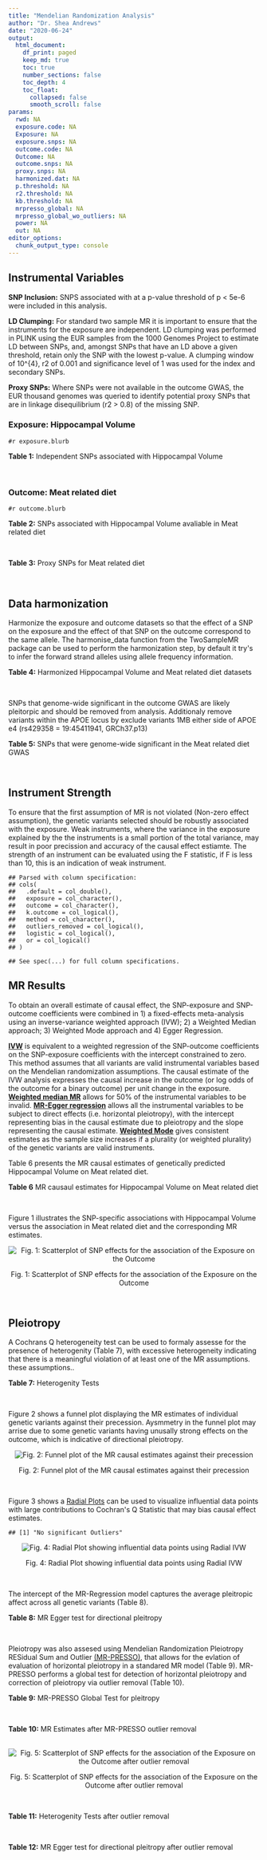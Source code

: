```yaml
---
title: "Mendelian Randomization Analysis"
author: "Dr. Shea Andrews"
date: "2020-06-24"
output:
  html_document:
    df_print: paged
    keep_md: true
    toc: true
    number_sections: false
    toc_depth: 4
    toc_float:
      collapsed: false
      smooth_scroll: false
params:
  rwd: NA
  exposure.code: NA
  Exposure: NA
  exposure.snps: NA
  outcome.code: NA
  Outcome: NA
  outcome.snps: NA
  proxy.snps: NA
  harmonized.dat: NA
  p.threshold: NA
  r2.threshold: NA
  kb.threshold: NA
  mrpresso_global: NA
  mrpresso_global_wo_outliers: NA
  power: NA
  out: NA
editor_options:
  chunk_output_type: console
---
```







## Instrumental Variables
**SNP Inclusion:** SNPS associated with at a p-value threshold of p < 5e-6 were included in this analysis.
<br>

**LD Clumping:** For standard two sample MR it is important to ensure that the instruments for the exposure are independent. LD clumping was performed in PLINK using the EUR samples from the 1000 Genomes Project to estimate LD between SNPs, and, amongst SNPs that have an LD above a given threshold, retain only the SNP with the lowest p-value. A clumping window of 10^{4}, r2 of 0.001 and significance level of 1 was used for the index and secondary SNPs.
<br>

**Proxy SNPs:** Where SNPs were not available in the outcome GWAS, the EUR thousand genomes was queried to identify potential proxy SNPs that are in linkage disequilibrium (r2 > 0.8) of the missing SNP.
<br>

### Exposure: Hippocampal Volume
`#r exposure.blurb`
<br>

**Table 1:** Independent SNPs associated with Hippocampal Volume
<div data-pagedtable="false">
  <script data-pagedtable-source type="application/json">
{"columns":[{"label":["SNP"],"name":[1],"type":["chr"],"align":["left"]},{"label":["CHROM"],"name":[2],"type":["dbl"],"align":["right"]},{"label":["POS"],"name":[3],"type":["dbl"],"align":["right"]},{"label":["REF"],"name":[4],"type":["chr"],"align":["left"]},{"label":["ALT"],"name":[5],"type":["chr"],"align":["left"]},{"label":["AF"],"name":[6],"type":["dbl"],"align":["right"]},{"label":["BETA"],"name":[7],"type":["dbl"],"align":["right"]},{"label":["SE"],"name":[8],"type":["dbl"],"align":["right"]},{"label":["Z"],"name":[9],"type":["dbl"],"align":["right"]},{"label":["P"],"name":[10],"type":["dbl"],"align":["right"]},{"label":["N"],"name":[11],"type":["dbl"],"align":["right"]},{"label":["TRAIT"],"name":[12],"type":["chr"],"align":["left"]}],"data":[{"1":"rs10908512","2":"1","3":"153856498","4":"C","5":"T","6":"0.5624","7":"0.04051169","8":"0.008700965","9":"4.656","10":"3.217e-06","11":"26814","12":"Hippocampal_Volume"},{"1":"rs7588305","2":"2","3":"8780959","4":"G","5":"C","6":"0.5308","7":"-0.04002256","8":"0.008681684","9":"-4.610","10":"4.023e-06","11":"26615","12":"Hippocampal_Volume"},{"1":"rs59966106","2":"2","3":"96999086","4":"A","5":"G","6":"0.3114","7":"0.04276760","8":"0.009321611","9":"4.588","10":"4.470e-06","11":"26814","12":"Hippocampal_Volume"},{"1":"rs2268894","2":"2","3":"162856148","4":"C","5":"T","6":"0.5412","7":"-0.05668170","8":"0.008658983","9":"-6.546","10":"5.894e-11","11":"26814","12":"Hippocampal_Volume"},{"1":"rs138012093","2":"4","3":"134506440","4":"G","5":"A","6":"0.0173","7":"-0.16180284","8":"0.033576021","9":"-4.819","10":"1.445e-06","11":"26065","12":"Hippocampal_Volume"},{"1":"rs144578582","2":"4","3":"155539564","4":"G","5":"A","6":"0.0068","7":"-0.36225028","8":"0.074659992","9":"-4.852","10":"1.221e-06","11":"13258","12":"Hippocampal_Volume"},{"1":"rs6552737","2":"4","3":"184955461","4":"T","5":"A","6":"0.4152","7":"-0.04324518","8":"0.008759404","9":"-4.937","10":"7.922e-07","11":"26814","12":"Hippocampal_Volume"},{"1":"rs2289881","2":"5","3":"66084260","4":"G","5":"T","6":"0.3544","7":"-0.05014690","8":"0.009022472","9":"-5.558","10":"2.728e-08","11":"26814","12":"Hippocampal_Volume"},{"1":"rs148054686","2":"5","3":"94459128","4":"G","5":"A","6":"0.0124","7":"-0.21659175","8":"0.047064699","9":"-4.602","10":"4.184e-06","11":"18411","12":"Hippocampal_Volume"},{"1":"rs10041542","2":"5","3":"167832067","4":"T","5":"C","6":"0.2452","7":"-0.04686000","8":"0.010070917","9":"-4.653","10":"3.273e-06","11":"26615","12":"Hippocampal_Volume"},{"1":"rs17172044","2":"7","3":"42397586","4":"A","5":"C","6":"0.0775","7":"-0.07408290","8":"0.016143574","9":"-4.589","10":"4.464e-06","11":"26814","12":"Hippocampal_Volume"},{"1":"rs2346440","2":"7","3":"133685512","4":"G","5":"C","6":"0.4591","7":"0.04059843","8":"0.008661921","9":"4.687","10":"2.767e-06","11":"26814","12":"Hippocampal_Volume"},{"1":"rs11979341","2":"7","3":"155797978","4":"C","5":"G","6":"0.3163","7":"0.06558170","8":"0.009708611","9":"6.755","10":"1.424e-11","11":"24484","12":"Hippocampal_Volume"},{"1":"rs11993215","2":"8","3":"28055926","4":"A","5":"T","6":"0.9102","7":"0.06998320","8":"0.015193929","9":"4.606","10":"4.108e-06","11":"26477","12":"Hippocampal_Volume"},{"1":"rs113835443","2":"8","3":"144717251","4":"C","5":"T","6":"0.0904","7":"0.07553081","8":"0.016197900","9":"4.663","10":"3.118e-06","11":"23154","12":"Hippocampal_Volume"},{"1":"rs62583528","2":"9","3":"106929593","4":"G","5":"A","6":"0.1951","7":"0.05622208","8":"0.010891531","9":"5.162","10":"2.447e-07","11":"26814","12":"Hippocampal_Volume"},{"1":"rs7020341","2":"9","3":"119247974","4":"G","5":"C","6":"0.3590","7":"0.05989482","8":"0.009013518","9":"6.645","10":"3.035e-11","11":"26700","12":"Hippocampal_Volume"},{"1":"rs11245365","2":"10","3":"126482389","4":"G","5":"A","6":"0.5648","7":"-0.04474128","8":"0.008786582","9":"-5.092","10":"3.547e-07","11":"26322","12":"Hippocampal_Volume"},{"1":"rs12802656","2":"11","3":"16534415","4":"A","5":"C","6":"0.4696","7":"-0.03979580","8":"0.008681459","9":"-4.584","10":"4.560e-06","11":"26614","12":"Hippocampal_Volume"},{"1":"rs659065","2":"12","3":"4008887","4":"C","5":"G","6":"0.1413","7":"-0.06743310","8":"0.012611389","9":"-5.347","10":"8.931e-08","11":"25881","12":"Hippocampal_Volume"},{"1":"rs61921502","2":"12","3":"65832468","4":"T","5":"G","6":"0.1534","7":"-0.10788400","8":"0.011964511","9":"-9.017","10":"1.941e-19","11":"26814","12":"Hippocampal_Volume"},{"1":"rs79522035","2":"12","3":"72956782","4":"C","5":"T","6":"0.0419","7":"0.09939183","8":"0.021592837","9":"4.603","10":"4.164e-06","11":"26692","12":"Hippocampal_Volume"},{"1":"rs77956314","2":"12","3":"117323367","4":"T","5":"C","6":"0.0840","7":"0.16185400","8":"0.015536016","9":"10.418","10":"2.055e-25","11":"26814","12":"Hippocampal_Volume"},{"1":"rs143933797","2":"17","3":"78252238","4":"G","5":"A","6":"0.0166","7":"0.22638451","8":"0.047143797","9":"4.802","10":"1.571e-06","11":"13758","12":"Hippocampal_Volume"},{"1":"rs79727675","2":"18","3":"11653053","4":"C","5":"A","6":"0.0472","7":"-0.13610794","8":"0.027913852","9":"-4.876","10":"1.082e-06","11":"14245","12":"Hippocampal_Volume"},{"1":"rs429358","2":"19","3":"45411941","4":"T","5":"C","6":"0.1537","7":"-0.06342470","8":"0.012519680","9":"-5.066","10":"4.067e-07","11":"24498","12":"Hippocampal_Volume"},{"1":"rs6060504","2":"20","3":"34197619","4":"T","5":"C","6":"0.1624","7":"0.06315530","8":"0.011701919","9":"5.397","10":"6.762e-08","11":"26814","12":"Hippocampal_Volume"},{"1":"rs5753220","2":"22","3":"30986350","4":"T","5":"C","6":"0.2497","7":"-0.04931970","8":"0.010038609","9":"-4.913","10":"8.988e-07","11":"26459","12":"Hippocampal_Volume"}],"options":{"columns":{"min":{},"max":[10]},"rows":{"min":[10],"max":[10]},"pages":{}}}
  </script>
</div>
<br>

### Outcome: Meat related diet
`#r outcome.blurb`
<br>

**Table 2:** SNPs associated with Hippocampal Volume avaliable in Meat related diet
<div data-pagedtable="false">
  <script data-pagedtable-source type="application/json">
{"columns":[{"label":["SNP"],"name":[1],"type":["chr"],"align":["left"]},{"label":["CHROM"],"name":[2],"type":["dbl"],"align":["right"]},{"label":["POS"],"name":[3],"type":["dbl"],"align":["right"]},{"label":["REF"],"name":[4],"type":["chr"],"align":["left"]},{"label":["ALT"],"name":[5],"type":["chr"],"align":["left"]},{"label":["AF"],"name":[6],"type":["dbl"],"align":["right"]},{"label":["BETA"],"name":[7],"type":["dbl"],"align":["right"]},{"label":["SE"],"name":[8],"type":["dbl"],"align":["right"]},{"label":["Z"],"name":[9],"type":["dbl"],"align":["right"]},{"label":["P"],"name":[10],"type":["dbl"],"align":["right"]},{"label":["N"],"name":[11],"type":["dbl"],"align":["right"]},{"label":["TRAIT"],"name":[12],"type":["chr"],"align":["left"]}],"data":[{"1":"rs10908512","2":"1","3":"153856498","4":"C","5":"T","6":"0.561685","7":"0.002111670","8":"0.00244666","9":"0.8630830","10":"3.9e-01","11":"335576","12":"fish_plant_diet"},{"1":"rs7588305","2":"2","3":"8780959","4":"G","5":"C","6":"0.542262","7":"-0.000589972","8":"0.00243571","9":"-0.2422180","10":"8.1e-01","11":"335576","12":"fish_plant_diet"},{"1":"rs59966106","2":"2","3":"96999086","4":"A","5":"G","6":"0.322798","7":"0.002148450","8":"0.00259189","9":"0.8289120","10":"4.1e-01","11":"335576","12":"fish_plant_diet"},{"1":"rs2268894","2":"2","3":"162856148","4":"C","5":"T","6":"0.521162","7":"-0.003187210","8":"0.00244307","9":"-1.3045900","10":"1.9e-01","11":"335576","12":"fish_plant_diet"},{"1":"rs138012093","2":"4","3":"134506440","4":"G","5":"A","6":"0.013494","7":"0.000852520","8":"0.01056470","9":"0.0806951","10":"9.4e-01","11":"335576","12":"fish_plant_diet"},{"1":"rs144578582","2":"4","3":"155539564","4":"G","5":"A","6":"0.006577","7":"-0.005089810","8":"0.01506020","9":"-0.3379640","10":"7.4e-01","11":"335576","12":"fish_plant_diet"},{"1":"rs6552737","2":"4","3":"184955461","4":"T","5":"A","6":"0.436414","7":"0.000531632","8":"0.00250183","9":"0.2124970","10":"8.3e-01","11":"335576","12":"fish_plant_diet"},{"1":"rs2289881","2":"5","3":"66084260","4":"G","5":"T","6":"0.356962","7":"-0.001088760","8":"0.00256133","9":"-0.4250760","10":"6.7e-01","11":"335576","12":"fish_plant_diet"},{"1":"rs148054686","2":"5","3":"94459128","4":"G","5":"A","6":"0.007661","7":"-0.012723800","8":"0.01396530","9":"-0.9111010","10":"3.6e-01","11":"335576","12":"fish_plant_diet"},{"1":"rs10041542","2":"5","3":"167832067","4":"T","5":"C","6":"0.245841","7":"0.005101280","8":"0.00284025","9":"1.7960700","10":"7.2e-02","11":"335576","12":"fish_plant_diet"},{"1":"rs17172044","2":"7","3":"42397586","4":"A","5":"C","6":"0.070715","7":"0.005247600","8":"0.00474166","9":"1.1067000","10":"2.7e-01","11":"335576","12":"fish_plant_diet"},{"1":"rs2346440","2":"7","3":"133685512","4":"G","5":"C","6":"0.458201","7":"0.004725560","8":"0.00244712","9":"1.9310700","10":"5.3e-02","11":"335576","12":"fish_plant_diet"},{"1":"rs11979341","2":"7","3":"155797978","4":"C","5":"G","6":"0.295717","7":"-0.001004980","8":"0.00270022","9":"-0.3721840","10":"7.1e-01","11":"335576","12":"fish_plant_diet"},{"1":"rs11993215","2":"NA","3":"NA","4":"NA","5":"NA","6":"NA","7":"NA","8":"NA","9":"NA","10":"NA","11":"NA","12":"NA"},{"1":"rs113835443","2":"8","3":"144717251","4":"C","5":"T","6":"0.102400","7":"-0.000806373","8":"0.00402542","9":"-0.2003200","10":"8.4e-01","11":"335576","12":"fish_plant_diet"},{"1":"rs62583528","2":"9","3":"106929593","4":"G","5":"A","6":"0.214348","7":"-0.001796570","8":"0.00296869","9":"-0.6051730","10":"5.5e-01","11":"335576","12":"fish_plant_diet"},{"1":"rs7020341","2":"9","3":"119247974","4":"G","5":"C","6":"0.362041","7":"0.005693940","8":"0.00252833","9":"2.2520600","10":"2.4e-02","11":"335576","12":"fish_plant_diet"},{"1":"rs11245365","2":"10","3":"126482389","4":"G","5":"A","6":"0.572292","7":"-0.006282390","8":"0.00245295","9":"-2.5611600","10":"1.0e-02","11":"335576","12":"fish_plant_diet"},{"1":"rs12802656","2":"11","3":"16534415","4":"A","5":"C","6":"0.479122","7":"0.000457046","8":"0.00243623","9":"0.1876040","10":"8.5e-01","11":"335576","12":"fish_plant_diet"},{"1":"rs659065","2":"12","3":"4008887","4":"C","5":"G","6":"0.147970","7":"0.004927650","8":"0.00341764","9":"1.4418300","10":"1.5e-01","11":"335576","12":"fish_plant_diet"},{"1":"rs61921502","2":"12","3":"65832468","4":"T","5":"G","6":"0.171180","7":"0.004502140","8":"0.00325198","9":"1.3844300","10":"1.7e-01","11":"335576","12":"fish_plant_diet"},{"1":"rs79522035","2":"12","3":"72956782","4":"C","5":"T","6":"0.036282","7":"0.011861700","8":"0.00652812","9":"1.8170200","10":"6.9e-02","11":"335576","12":"fish_plant_diet"},{"1":"rs77956314","2":"12","3":"117323367","4":"T","5":"C","6":"0.081441","7":"0.000135599","8":"0.00443982","9":"0.0305416","10":"9.8e-01","11":"335576","12":"fish_plant_diet"},{"1":"rs143933797","2":"17","3":"78252238","4":"G","5":"A","6":"0.029255","7":"0.018117100","8":"0.00721912","9":"2.5096000","10":"1.2e-02","11":"335576","12":"fish_plant_diet"},{"1":"rs79727675","2":"18","3":"11653053","4":"C","5":"A","6":"0.051224","7":"-0.003391820","8":"0.00550730","9":"-0.6158770","10":"5.4e-01","11":"335576","12":"fish_plant_diet"},{"1":"rs429358","2":"19","3":"45411941","4":"T","5":"C","6":"0.155607","7":"-0.024294800","8":"0.00335552","9":"-7.2402500","10":"4.5e-13","11":"335576","12":"fish_plant_diet"},{"1":"rs6060504","2":"20","3":"34197619","4":"T","5":"C","6":"0.143630","7":"-0.001781150","8":"0.00346957","9":"-0.5133630","10":"6.1e-01","11":"335576","12":"fish_plant_diet"},{"1":"rs5753220","2":"22","3":"30986350","4":"T","5":"C","6":"0.266765","7":"-0.001175990","8":"0.00274508","9":"-0.4283990","10":"6.7e-01","11":"335576","12":"fish_plant_diet"}],"options":{"columns":{"min":{},"max":[10]},"rows":{"min":[10],"max":[10]},"pages":{}}}
  </script>
</div>
<br>

**Table 3:** Proxy SNPs for Meat related diet
<div data-pagedtable="false">
  <script data-pagedtable-source type="application/json">
{"columns":[{"label":["proxy.outcome"],"name":[1],"type":["lgl"],"align":["right"]},{"label":["target_snp"],"name":[2],"type":["chr"],"align":["left"]},{"label":["proxy_snp"],"name":[3],"type":["lgl"],"align":["right"]},{"label":["ld.r2"],"name":[4],"type":["lgl"],"align":["right"]},{"label":["Dprime"],"name":[5],"type":["lgl"],"align":["right"]},{"label":["ref.proxy"],"name":[6],"type":["lgl"],"align":["right"]},{"label":["alt.proxy"],"name":[7],"type":["lgl"],"align":["right"]},{"label":["CHROM"],"name":[8],"type":["lgl"],"align":["right"]},{"label":["POS"],"name":[9],"type":["lgl"],"align":["right"]},{"label":["ALT.proxy"],"name":[10],"type":["lgl"],"align":["right"]},{"label":["REF.proxy"],"name":[11],"type":["lgl"],"align":["right"]},{"label":["AF"],"name":[12],"type":["lgl"],"align":["right"]},{"label":["BETA"],"name":[13],"type":["lgl"],"align":["right"]},{"label":["SE"],"name":[14],"type":["lgl"],"align":["right"]},{"label":["P"],"name":[15],"type":["lgl"],"align":["right"]},{"label":["N"],"name":[16],"type":["lgl"],"align":["right"]},{"label":["ref"],"name":[17],"type":["lgl"],"align":["right"]},{"label":["alt"],"name":[18],"type":["lgl"],"align":["right"]},{"label":["ALT"],"name":[19],"type":["lgl"],"align":["right"]},{"label":["REF"],"name":[20],"type":["lgl"],"align":["right"]},{"label":["PHASE"],"name":[21],"type":["lgl"],"align":["right"]}],"data":[{"1":"NA","2":"rs11993215","3":"NA","4":"NA","5":"NA","6":"NA","7":"NA","8":"NA","9":"NA","10":"NA","11":"NA","12":"NA","13":"NA","14":"NA","15":"NA","16":"NA","17":"NA","18":"NA","19":"NA","20":"NA","21":"NA"}],"options":{"columns":{"min":{},"max":[10]},"rows":{"min":[10],"max":[10]},"pages":{}}}
  </script>
</div>
<br>

## Data harmonization
Harmonize the exposure and outcome datasets so that the effect of a SNP on the exposure and the effect of that SNP on the outcome correspond to the same allele. The harmonise_data function from the TwoSampleMR package can be used to perform the harmonization step, by default it try's to infer the forward strand alleles using allele frequency information.
<br>

**Table 4:** Harmonized Hippocampal Volume and Meat related diet datasets
<div data-pagedtable="false">
  <script data-pagedtable-source type="application/json">
{"columns":[{"label":["SNP"],"name":[1],"type":["chr"],"align":["left"]},{"label":["effect_allele.exposure"],"name":[2],"type":["chr"],"align":["left"]},{"label":["other_allele.exposure"],"name":[3],"type":["chr"],"align":["left"]},{"label":["effect_allele.outcome"],"name":[4],"type":["chr"],"align":["left"]},{"label":["other_allele.outcome"],"name":[5],"type":["chr"],"align":["left"]},{"label":["beta.exposure"],"name":[6],"type":["dbl"],"align":["right"]},{"label":["beta.outcome"],"name":[7],"type":["dbl"],"align":["right"]},{"label":["eaf.exposure"],"name":[8],"type":["dbl"],"align":["right"]},{"label":["eaf.outcome"],"name":[9],"type":["dbl"],"align":["right"]},{"label":["remove"],"name":[10],"type":["lgl"],"align":["right"]},{"label":["palindromic"],"name":[11],"type":["lgl"],"align":["right"]},{"label":["ambiguous"],"name":[12],"type":["lgl"],"align":["right"]},{"label":["id.outcome"],"name":[13],"type":["chr"],"align":["left"]},{"label":["chr.outcome"],"name":[14],"type":["dbl"],"align":["right"]},{"label":["pos.outcome"],"name":[15],"type":["dbl"],"align":["right"]},{"label":["se.outcome"],"name":[16],"type":["dbl"],"align":["right"]},{"label":["z.outcome"],"name":[17],"type":["dbl"],"align":["right"]},{"label":["pval.outcome"],"name":[18],"type":["dbl"],"align":["right"]},{"label":["samplesize.outcome"],"name":[19],"type":["dbl"],"align":["right"]},{"label":["outcome"],"name":[20],"type":["chr"],"align":["left"]},{"label":["mr_keep.outcome"],"name":[21],"type":["lgl"],"align":["right"]},{"label":["pval_origin.outcome"],"name":[22],"type":["chr"],"align":["left"]},{"label":["chr.exposure"],"name":[23],"type":["dbl"],"align":["right"]},{"label":["pos.exposure"],"name":[24],"type":["dbl"],"align":["right"]},{"label":["se.exposure"],"name":[25],"type":["dbl"],"align":["right"]},{"label":["z.exposure"],"name":[26],"type":["dbl"],"align":["right"]},{"label":["pval.exposure"],"name":[27],"type":["dbl"],"align":["right"]},{"label":["samplesize.exposure"],"name":[28],"type":["dbl"],"align":["right"]},{"label":["exposure"],"name":[29],"type":["chr"],"align":["left"]},{"label":["mr_keep.exposure"],"name":[30],"type":["lgl"],"align":["right"]},{"label":["pval_origin.exposure"],"name":[31],"type":["chr"],"align":["left"]},{"label":["id.exposure"],"name":[32],"type":["chr"],"align":["left"]},{"label":["action"],"name":[33],"type":["dbl"],"align":["right"]},{"label":["mr_keep"],"name":[34],"type":["lgl"],"align":["right"]},{"label":["pleitropy_keep"],"name":[35],"type":["lgl"],"align":["right"]},{"label":["pt"],"name":[36],"type":["dbl"],"align":["right"]},{"label":["mrpresso_RSSobs"],"name":[37],"type":["lgl"],"align":["right"]},{"label":["mrpresso_pval"],"name":[38],"type":["lgl"],"align":["right"]},{"label":["mrpresso_keep"],"name":[39],"type":["lgl"],"align":["right"]}],"data":[{"1":"rs10041542","2":"C","3":"T","4":"C","5":"T","6":"-0.04686000","7":"0.005101280","8":"0.2452","9":"0.245841","10":"FALSE","11":"FALSE","12":"FALSE","13":"QjpYmW","14":"5","15":"167832067","16":"0.00284025","17":"1.7960700","18":"7.2e-02","19":"335576","20":"Niarchou2020meat","21":"TRUE","22":"reported","23":"5","24":"167832067","25":"0.010070917","26":"-4.653","27":"3.273e-06","28":"26615","29":"Hilbar2017hipv","30":"TRUE","31":"reported","32":"BOPHKY","33":"2","34":"TRUE","35":"TRUE","36":"5e-06","37":"NA","38":"NA","39":"TRUE"},{"1":"rs10908512","2":"T","3":"C","4":"T","5":"C","6":"0.04051169","7":"0.002111670","8":"0.5624","9":"0.561685","10":"FALSE","11":"FALSE","12":"FALSE","13":"QjpYmW","14":"1","15":"153856498","16":"0.00244666","17":"0.8630830","18":"3.9e-01","19":"335576","20":"Niarchou2020meat","21":"TRUE","22":"reported","23":"1","24":"153856498","25":"0.008700965","26":"4.656","27":"3.217e-06","28":"26814","29":"Hilbar2017hipv","30":"TRUE","31":"reported","32":"BOPHKY","33":"2","34":"TRUE","35":"TRUE","36":"5e-06","37":"NA","38":"NA","39":"TRUE"},{"1":"rs11245365","2":"A","3":"G","4":"A","5":"G","6":"-0.04474128","7":"-0.006282390","8":"0.5648","9":"0.572292","10":"FALSE","11":"FALSE","12":"FALSE","13":"QjpYmW","14":"10","15":"126482389","16":"0.00245295","17":"-2.5611600","18":"1.0e-02","19":"335576","20":"Niarchou2020meat","21":"TRUE","22":"reported","23":"10","24":"126482389","25":"0.008786582","26":"-5.092","27":"3.547e-07","28":"26322","29":"Hilbar2017hipv","30":"TRUE","31":"reported","32":"BOPHKY","33":"2","34":"TRUE","35":"TRUE","36":"5e-06","37":"NA","38":"NA","39":"TRUE"},{"1":"rs113835443","2":"T","3":"C","4":"T","5":"C","6":"0.07553081","7":"-0.000806373","8":"0.0904","9":"0.102400","10":"FALSE","11":"FALSE","12":"FALSE","13":"QjpYmW","14":"8","15":"144717251","16":"0.00402542","17":"-0.2003200","18":"8.4e-01","19":"335576","20":"Niarchou2020meat","21":"TRUE","22":"reported","23":"8","24":"144717251","25":"0.016197900","26":"4.663","27":"3.118e-06","28":"23154","29":"Hilbar2017hipv","30":"TRUE","31":"reported","32":"BOPHKY","33":"2","34":"TRUE","35":"TRUE","36":"5e-06","37":"NA","38":"NA","39":"TRUE"},{"1":"rs11979341","2":"G","3":"C","4":"G","5":"C","6":"0.06558170","7":"-0.001004980","8":"0.3163","9":"0.295717","10":"FALSE","11":"TRUE","12":"FALSE","13":"QjpYmW","14":"7","15":"155797978","16":"0.00270022","17":"-0.3721840","18":"7.1e-01","19":"335576","20":"Niarchou2020meat","21":"TRUE","22":"reported","23":"7","24":"155797978","25":"0.009708611","26":"6.755","27":"1.424e-11","28":"24484","29":"Hilbar2017hipv","30":"TRUE","31":"reported","32":"BOPHKY","33":"2","34":"TRUE","35":"TRUE","36":"5e-06","37":"NA","38":"NA","39":"TRUE"},{"1":"rs12802656","2":"C","3":"A","4":"C","5":"A","6":"-0.03979580","7":"0.000457046","8":"0.4696","9":"0.479122","10":"FALSE","11":"FALSE","12":"FALSE","13":"QjpYmW","14":"11","15":"16534415","16":"0.00243623","17":"0.1876040","18":"8.5e-01","19":"335576","20":"Niarchou2020meat","21":"TRUE","22":"reported","23":"11","24":"16534415","25":"0.008681459","26":"-4.584","27":"4.560e-06","28":"26614","29":"Hilbar2017hipv","30":"TRUE","31":"reported","32":"BOPHKY","33":"2","34":"TRUE","35":"TRUE","36":"5e-06","37":"NA","38":"NA","39":"TRUE"},{"1":"rs138012093","2":"A","3":"G","4":"A","5":"G","6":"-0.16180284","7":"0.000852520","8":"0.0173","9":"0.013494","10":"FALSE","11":"FALSE","12":"FALSE","13":"QjpYmW","14":"4","15":"134506440","16":"0.01056470","17":"0.0806951","18":"9.4e-01","19":"335576","20":"Niarchou2020meat","21":"TRUE","22":"reported","23":"4","24":"134506440","25":"0.033576021","26":"-4.819","27":"1.445e-06","28":"26065","29":"Hilbar2017hipv","30":"TRUE","31":"reported","32":"BOPHKY","33":"2","34":"TRUE","35":"TRUE","36":"5e-06","37":"NA","38":"NA","39":"TRUE"},{"1":"rs143933797","2":"A","3":"G","4":"A","5":"G","6":"0.22638451","7":"0.018117100","8":"0.0166","9":"0.029255","10":"FALSE","11":"FALSE","12":"FALSE","13":"QjpYmW","14":"17","15":"78252238","16":"0.00721912","17":"2.5096000","18":"1.2e-02","19":"335576","20":"Niarchou2020meat","21":"TRUE","22":"reported","23":"17","24":"78252238","25":"0.047143797","26":"4.802","27":"1.571e-06","28":"13758","29":"Hilbar2017hipv","30":"TRUE","31":"reported","32":"BOPHKY","33":"2","34":"TRUE","35":"TRUE","36":"5e-06","37":"NA","38":"NA","39":"TRUE"},{"1":"rs144578582","2":"A","3":"G","4":"A","5":"G","6":"-0.36225028","7":"-0.005089810","8":"0.0068","9":"0.006577","10":"FALSE","11":"FALSE","12":"FALSE","13":"QjpYmW","14":"4","15":"155539564","16":"0.01506020","17":"-0.3379640","18":"7.4e-01","19":"335576","20":"Niarchou2020meat","21":"TRUE","22":"reported","23":"4","24":"155539564","25":"0.074659992","26":"-4.852","27":"1.221e-06","28":"13258","29":"Hilbar2017hipv","30":"TRUE","31":"reported","32":"BOPHKY","33":"2","34":"TRUE","35":"TRUE","36":"5e-06","37":"NA","38":"NA","39":"TRUE"},{"1":"rs148054686","2":"A","3":"G","4":"A","5":"G","6":"-0.21659175","7":"-0.012723800","8":"0.0124","9":"0.007661","10":"FALSE","11":"FALSE","12":"FALSE","13":"QjpYmW","14":"5","15":"94459128","16":"0.01396530","17":"-0.9111010","18":"3.6e-01","19":"335576","20":"Niarchou2020meat","21":"TRUE","22":"reported","23":"5","24":"94459128","25":"0.047064699","26":"-4.602","27":"4.184e-06","28":"18411","29":"Hilbar2017hipv","30":"TRUE","31":"reported","32":"BOPHKY","33":"2","34":"TRUE","35":"TRUE","36":"5e-06","37":"NA","38":"NA","39":"TRUE"},{"1":"rs17172044","2":"C","3":"A","4":"C","5":"A","6":"-0.07408290","7":"0.005247600","8":"0.0775","9":"0.070715","10":"FALSE","11":"FALSE","12":"FALSE","13":"QjpYmW","14":"7","15":"42397586","16":"0.00474166","17":"1.1067000","18":"2.7e-01","19":"335576","20":"Niarchou2020meat","21":"TRUE","22":"reported","23":"7","24":"42397586","25":"0.016143574","26":"-4.589","27":"4.464e-06","28":"26814","29":"Hilbar2017hipv","30":"TRUE","31":"reported","32":"BOPHKY","33":"2","34":"TRUE","35":"TRUE","36":"5e-06","37":"NA","38":"NA","39":"TRUE"},{"1":"rs2268894","2":"T","3":"C","4":"T","5":"C","6":"-0.05668170","7":"-0.003187210","8":"0.5412","9":"0.521162","10":"FALSE","11":"FALSE","12":"FALSE","13":"QjpYmW","14":"2","15":"162856148","16":"0.00244307","17":"-1.3045900","18":"1.9e-01","19":"335576","20":"Niarchou2020meat","21":"TRUE","22":"reported","23":"2","24":"162856148","25":"0.008658983","26":"-6.546","27":"5.894e-11","28":"26814","29":"Hilbar2017hipv","30":"TRUE","31":"reported","32":"BOPHKY","33":"2","34":"TRUE","35":"TRUE","36":"5e-06","37":"NA","38":"NA","39":"TRUE"},{"1":"rs2289881","2":"T","3":"G","4":"T","5":"G","6":"-0.05014690","7":"-0.001088760","8":"0.3544","9":"0.356962","10":"FALSE","11":"FALSE","12":"FALSE","13":"QjpYmW","14":"5","15":"66084260","16":"0.00256133","17":"-0.4250760","18":"6.7e-01","19":"335576","20":"Niarchou2020meat","21":"TRUE","22":"reported","23":"5","24":"66084260","25":"0.009022472","26":"-5.558","27":"2.728e-08","28":"26814","29":"Hilbar2017hipv","30":"TRUE","31":"reported","32":"BOPHKY","33":"2","34":"TRUE","35":"TRUE","36":"5e-06","37":"NA","38":"NA","39":"TRUE"},{"1":"rs2346440","2":"C","3":"G","4":"C","5":"G","6":"0.04059843","7":"0.004725560","8":"0.4591","9":"0.458201","10":"FALSE","11":"TRUE","12":"TRUE","13":"QjpYmW","14":"7","15":"133685512","16":"0.00244712","17":"1.9310700","18":"5.3e-02","19":"335576","20":"Niarchou2020meat","21":"TRUE","22":"reported","23":"7","24":"133685512","25":"0.008661921","26":"4.687","27":"2.767e-06","28":"26814","29":"Hilbar2017hipv","30":"TRUE","31":"reported","32":"BOPHKY","33":"2","34":"FALSE","35":"TRUE","36":"5e-06","37":"NA","38":"NA","39":"NA"},{"1":"rs429358","2":"C","3":"T","4":"C","5":"T","6":"-0.06342470","7":"-0.024294800","8":"0.1537","9":"0.155607","10":"FALSE","11":"FALSE","12":"FALSE","13":"QjpYmW","14":"19","15":"45411941","16":"0.00335552","17":"-7.2402500","18":"4.5e-13","19":"335576","20":"Niarchou2020meat","21":"TRUE","22":"reported","23":"19","24":"45411941","25":"0.012519680","26":"-5.066","27":"4.067e-07","28":"24498","29":"Hilbar2017hipv","30":"TRUE","31":"reported","32":"BOPHKY","33":"2","34":"TRUE","35":"FALSE","36":"5e-06","37":"NA","38":"NA","39":"TRUE"},{"1":"rs5753220","2":"C","3":"T","4":"C","5":"T","6":"-0.04931970","7":"-0.001175990","8":"0.2497","9":"0.266765","10":"FALSE","11":"FALSE","12":"FALSE","13":"QjpYmW","14":"22","15":"30986350","16":"0.00274508","17":"-0.4283990","18":"6.7e-01","19":"335576","20":"Niarchou2020meat","21":"TRUE","22":"reported","23":"22","24":"30986350","25":"0.010038609","26":"-4.913","27":"8.988e-07","28":"26459","29":"Hilbar2017hipv","30":"TRUE","31":"reported","32":"BOPHKY","33":"2","34":"TRUE","35":"TRUE","36":"5e-06","37":"NA","38":"NA","39":"TRUE"},{"1":"rs59966106","2":"G","3":"A","4":"G","5":"A","6":"0.04276760","7":"0.002148450","8":"0.3114","9":"0.322798","10":"FALSE","11":"FALSE","12":"FALSE","13":"QjpYmW","14":"2","15":"96999086","16":"0.00259189","17":"0.8289120","18":"4.1e-01","19":"335576","20":"Niarchou2020meat","21":"TRUE","22":"reported","23":"2","24":"96999086","25":"0.009321611","26":"4.588","27":"4.470e-06","28":"26814","29":"Hilbar2017hipv","30":"TRUE","31":"reported","32":"BOPHKY","33":"2","34":"TRUE","35":"TRUE","36":"5e-06","37":"NA","38":"NA","39":"TRUE"},{"1":"rs6060504","2":"C","3":"T","4":"C","5":"T","6":"0.06315530","7":"-0.001781150","8":"0.1624","9":"0.143630","10":"FALSE","11":"FALSE","12":"FALSE","13":"QjpYmW","14":"20","15":"34197619","16":"0.00346957","17":"-0.5133630","18":"6.1e-01","19":"335576","20":"Niarchou2020meat","21":"TRUE","22":"reported","23":"20","24":"34197619","25":"0.011701919","26":"5.397","27":"6.762e-08","28":"26814","29":"Hilbar2017hipv","30":"TRUE","31":"reported","32":"BOPHKY","33":"2","34":"TRUE","35":"TRUE","36":"5e-06","37":"NA","38":"NA","39":"TRUE"},{"1":"rs61921502","2":"G","3":"T","4":"G","5":"T","6":"-0.10788400","7":"0.004502140","8":"0.1534","9":"0.171180","10":"FALSE","11":"FALSE","12":"FALSE","13":"QjpYmW","14":"12","15":"65832468","16":"0.00325198","17":"1.3844300","18":"1.7e-01","19":"335576","20":"Niarchou2020meat","21":"TRUE","22":"reported","23":"12","24":"65832468","25":"0.011964511","26":"-9.017","27":"1.941e-19","28":"26814","29":"Hilbar2017hipv","30":"TRUE","31":"reported","32":"BOPHKY","33":"2","34":"TRUE","35":"TRUE","36":"5e-06","37":"NA","38":"NA","39":"TRUE"},{"1":"rs62583528","2":"A","3":"G","4":"A","5":"G","6":"0.05622208","7":"-0.001796570","8":"0.1951","9":"0.214348","10":"FALSE","11":"FALSE","12":"FALSE","13":"QjpYmW","14":"9","15":"106929593","16":"0.00296869","17":"-0.6051730","18":"5.5e-01","19":"335576","20":"Niarchou2020meat","21":"TRUE","22":"reported","23":"9","24":"106929593","25":"0.010891531","26":"5.162","27":"2.447e-07","28":"26814","29":"Hilbar2017hipv","30":"TRUE","31":"reported","32":"BOPHKY","33":"2","34":"TRUE","35":"TRUE","36":"5e-06","37":"NA","38":"NA","39":"TRUE"},{"1":"rs6552737","2":"A","3":"T","4":"A","5":"T","6":"-0.04324518","7":"0.000531632","8":"0.4152","9":"0.436414","10":"FALSE","11":"TRUE","12":"TRUE","13":"QjpYmW","14":"4","15":"184955461","16":"0.00250183","17":"0.2124970","18":"8.3e-01","19":"335576","20":"Niarchou2020meat","21":"TRUE","22":"reported","23":"4","24":"184955461","25":"0.008759404","26":"-4.937","27":"7.922e-07","28":"26814","29":"Hilbar2017hipv","30":"TRUE","31":"reported","32":"BOPHKY","33":"2","34":"FALSE","35":"TRUE","36":"5e-06","37":"NA","38":"NA","39":"NA"},{"1":"rs659065","2":"G","3":"C","4":"G","5":"C","6":"-0.06743310","7":"0.004927650","8":"0.1413","9":"0.147970","10":"FALSE","11":"TRUE","12":"FALSE","13":"QjpYmW","14":"12","15":"4008887","16":"0.00341764","17":"1.4418300","18":"1.5e-01","19":"335576","20":"Niarchou2020meat","21":"TRUE","22":"reported","23":"12","24":"4008887","25":"0.012611389","26":"-5.347","27":"8.931e-08","28":"25881","29":"Hilbar2017hipv","30":"TRUE","31":"reported","32":"BOPHKY","33":"2","34":"TRUE","35":"TRUE","36":"5e-06","37":"NA","38":"NA","39":"TRUE"},{"1":"rs7020341","2":"C","3":"G","4":"C","5":"G","6":"0.05989482","7":"0.005693940","8":"0.3590","9":"0.362041","10":"FALSE","11":"TRUE","12":"FALSE","13":"QjpYmW","14":"9","15":"119247974","16":"0.00252833","17":"2.2520600","18":"2.4e-02","19":"335576","20":"Niarchou2020meat","21":"TRUE","22":"reported","23":"9","24":"119247974","25":"0.009013518","26":"6.645","27":"3.035e-11","28":"26700","29":"Hilbar2017hipv","30":"TRUE","31":"reported","32":"BOPHKY","33":"2","34":"TRUE","35":"TRUE","36":"5e-06","37":"NA","38":"NA","39":"TRUE"},{"1":"rs7588305","2":"C","3":"G","4":"C","5":"G","6":"-0.04002256","7":"-0.000589972","8":"0.5308","9":"0.542262","10":"FALSE","11":"TRUE","12":"TRUE","13":"QjpYmW","14":"2","15":"8780959","16":"0.00243571","17":"-0.2422180","18":"8.1e-01","19":"335576","20":"Niarchou2020meat","21":"TRUE","22":"reported","23":"2","24":"8780959","25":"0.008681684","26":"-4.610","27":"4.023e-06","28":"26615","29":"Hilbar2017hipv","30":"TRUE","31":"reported","32":"BOPHKY","33":"2","34":"FALSE","35":"TRUE","36":"5e-06","37":"NA","38":"NA","39":"NA"},{"1":"rs77956314","2":"C","3":"T","4":"C","5":"T","6":"0.16185400","7":"0.000135599","8":"0.0840","9":"0.081441","10":"FALSE","11":"FALSE","12":"FALSE","13":"QjpYmW","14":"12","15":"117323367","16":"0.00443982","17":"0.0305416","18":"9.8e-01","19":"335576","20":"Niarchou2020meat","21":"TRUE","22":"reported","23":"12","24":"117323367","25":"0.015536016","26":"10.418","27":"2.055e-25","28":"26814","29":"Hilbar2017hipv","30":"TRUE","31":"reported","32":"BOPHKY","33":"2","34":"TRUE","35":"TRUE","36":"5e-06","37":"NA","38":"NA","39":"TRUE"},{"1":"rs79522035","2":"T","3":"C","4":"T","5":"C","6":"0.09939183","7":"0.011861700","8":"0.0419","9":"0.036282","10":"FALSE","11":"FALSE","12":"FALSE","13":"QjpYmW","14":"12","15":"72956782","16":"0.00652812","17":"1.8170200","18":"6.9e-02","19":"335576","20":"Niarchou2020meat","21":"TRUE","22":"reported","23":"12","24":"72956782","25":"0.021592837","26":"4.603","27":"4.164e-06","28":"26692","29":"Hilbar2017hipv","30":"TRUE","31":"reported","32":"BOPHKY","33":"2","34":"TRUE","35":"TRUE","36":"5e-06","37":"NA","38":"NA","39":"TRUE"},{"1":"rs79727675","2":"A","3":"C","4":"A","5":"C","6":"-0.13610794","7":"-0.003391820","8":"0.0472","9":"0.051224","10":"FALSE","11":"FALSE","12":"FALSE","13":"QjpYmW","14":"18","15":"11653053","16":"0.00550730","17":"-0.6158770","18":"5.4e-01","19":"335576","20":"Niarchou2020meat","21":"TRUE","22":"reported","23":"18","24":"11653053","25":"0.027913852","26":"-4.876","27":"1.082e-06","28":"14245","29":"Hilbar2017hipv","30":"TRUE","31":"reported","32":"BOPHKY","33":"2","34":"TRUE","35":"TRUE","36":"5e-06","37":"NA","38":"NA","39":"TRUE"}],"options":{"columns":{"min":{},"max":[10]},"rows":{"min":[10],"max":[10]},"pages":{}}}
  </script>
</div>
<br>

SNPs that genome-wide significant in the outcome GWAS are likely pleitorpic and should be removed from analysis. Additionaly remove variants within the APOE locus by exclude variants 1MB either side of APOE e4 (rs429358 = 19:45411941, GRCh37.p13)
<br>


**Table 5:** SNPs that were genome-wide significant in the Meat related diet GWAS
<div data-pagedtable="false">
  <script data-pagedtable-source type="application/json">
{"columns":[{"label":["SNP"],"name":[1],"type":["chr"],"align":["left"]},{"label":["chr.outcome"],"name":[2],"type":["dbl"],"align":["right"]},{"label":["pos.outcome"],"name":[3],"type":["dbl"],"align":["right"]},{"label":["pval.exposure"],"name":[4],"type":["dbl"],"align":["right"]},{"label":["pval.outcome"],"name":[5],"type":["dbl"],"align":["right"]}],"data":[{"1":"rs429358","2":"19","3":"45411941","4":"4.067e-07","5":"4.5e-13"}],"options":{"columns":{"min":{},"max":[10]},"rows":{"min":[10],"max":[10]},"pages":{}}}
  </script>
</div>
<br>


## Instrument Strength
To ensure that the first assumption of MR is not violated (Non-zero effect assumption), the genetic variants selected should be robustly associated with the exposure. Weak instruments, where the variance in the exposure explained by the the instruments is a small portion of the total variance, may result in poor precission and accuracy of the causal effect estiamte. The strength of an instrument can be evaluated using the F statistic, if F is less than 10, this is an indication of weak instrument.


```
## Parsed with column specification:
## cols(
##   .default = col_double(),
##   exposure = col_character(),
##   outcome = col_character(),
##   k.outcome = col_logical(),
##   method = col_character(),
##   outliers_removed = col_logical(),
##   logistic = col_logical(),
##   or = col_logical()
## )
```

```
## See spec(...) for full column specifications.
```

<div data-pagedtable="false">
  <script data-pagedtable-source type="application/json">
{"columns":[{"label":["outliers_removed"],"name":[1],"type":["lgl"],"align":["right"]},{"label":["pve.exposure"],"name":[2],"type":["dbl"],"align":["right"]},{"label":["F"],"name":[3],"type":["dbl"],"align":["right"]},{"label":["Alpha"],"name":[4],"type":["dbl"],"align":["right"]},{"label":["NCP"],"name":[5],"type":["dbl"],"align":["right"]},{"label":["Power"],"name":[6],"type":["dbl"],"align":["right"]}],"data":[{"1":"FALSE","2":"0.02804462","3":"33.60843","4":"0.05","5":"1.722089","6":"0.2591294"}],"options":{"columns":{"min":{},"max":[10]},"rows":{"min":[10],"max":[10]},"pages":{}}}
  </script>
</div>

##  MR Results
To obtain an overall estimate of causal effect, the SNP-exposure and SNP-outcome coefficients were combined in 1) a fixed-effects meta-analysis using an inverse-variance weighted approach (IVW); 2) a Weighted Median approach; 3) Weighted Mode approach and 4) Egger Regression.


[**IVW**](https://doi.org/10.1002/gepi.21758) is equivalent to a weighted regression of the SNP-outcome coefficients on the SNP-exposure coefficients with the intercept constrained to zero. This method assumes that all variants are valid instrumental variables based on the Mendelian randomization assumptions. The causal estimate of the IVW analysis expresses the causal increase in the outcome (or log odds of the outcome for a binary outcome) per unit change in the exposure. [**Weighted median MR**](https://doi.org/10.1002/gepi.21965) allows for 50% of the instrumental variables to be invalid. [**MR-Egger regression**](https://doi.org/10.1093/ije/dyw220) allows all the instrumental variables to be subject to direct effects (i.e. horizontal pleiotropy), with the intercept representing bias in the causal estimate due to pleiotropy and the slope representing the causal estimate. [**Weighted Mode**](https://doi.org/10.1093/ije/dyx102) gives consistent estimates as the sample size increases if a plurality (or weighted plurality) of the genetic variants are valid instruments.
<br>



Table 6 presents the MR causal estimates of genetically predicted Hippocampal Volume on Meat related diet.
<br>

**Table 6** MR causaul estimates for Hippocampal Volume on Meat related diet
<div data-pagedtable="false">
  <script data-pagedtable-source type="application/json">
{"columns":[{"label":["id.exposure"],"name":[1],"type":["chr"],"align":["left"]},{"label":["id.outcome"],"name":[2],"type":["chr"],"align":["left"]},{"label":["outcome"],"name":[3],"type":["fctr"],"align":["left"]},{"label":["exposure"],"name":[4],"type":["fctr"],"align":["left"]},{"label":["method"],"name":[5],"type":["fctr"],"align":["left"]},{"label":["nsnp"],"name":[6],"type":["int"],"align":["right"]},{"label":["b"],"name":[7],"type":["dbl"],"align":["right"]},{"label":["se"],"name":[8],"type":["dbl"],"align":["right"]},{"label":["pval"],"name":[9],"type":["dbl"],"align":["right"]}],"data":[{"1":"BOPHKY","2":"QjpYmW","3":"Niarchou2020meat","4":"Hilbar2017hipv","5":"Inverse variance weighted (fixed effects)","6":"23","7":"0.0148239040","8":"0.009623259","9":"0.1234569"},{"1":"BOPHKY","2":"QjpYmW","3":"Niarchou2020meat","4":"Hilbar2017hipv","5":"Weighted median","6":"23","7":"0.0068720630","8":"0.014663787","9":"0.6393257"},{"1":"BOPHKY","2":"QjpYmW","3":"Niarchou2020meat","4":"Hilbar2017hipv","5":"Weighted mode","6":"23","7":"-0.0005514233","8":"0.025251642","9":"0.9827747"},{"1":"BOPHKY","2":"QjpYmW","3":"Niarchou2020meat","4":"Hilbar2017hipv","5":"MR Egger","6":"23","7":"0.0156346750","8":"0.025507452","9":"0.5464940"}],"options":{"columns":{"min":{},"max":[10]},"rows":{"min":[10],"max":[10]},"pages":{}}}
  </script>
</div>
<br>

Figure 1 illustrates the SNP-specific associations with Hippocampal Volume versus the association in Meat related diet and the corresponding MR estimates.
<br>

<div class="figure" style="text-align: center">
<img src="/sc/arion/projects/LOAD/shea/Projects/MR_ADPhenome/results/MR_ADbidir/Hilbar2017hipv/Niarchou2020meat/Hilbar2017hipv_5e-6_Niarchou2020meat_MR_Analaysis_files/figure-html/scatter_plot-1.png" alt="Fig. 1: Scatterplot of SNP effects for the association of the Exposure on the Outcome"  />
<p class="caption">Fig. 1: Scatterplot of SNP effects for the association of the Exposure on the Outcome</p>
</div>
<br>


## Pleiotropy
A Cochrans Q heterogeneity test can be used to formaly assesse for the presence of heterogenity (Table 7), with excessive heterogeneity indicating that there is a meaningful violation of at least one of the MR assumptions.
these assumptions..
<br>

**Table 7:** Heterogenity Tests
<div data-pagedtable="false">
  <script data-pagedtable-source type="application/json">
{"columns":[{"label":["id.exposure"],"name":[1],"type":["chr"],"align":["left"]},{"label":["id.outcome"],"name":[2],"type":["chr"],"align":["left"]},{"label":["outcome"],"name":[3],"type":["fctr"],"align":["left"]},{"label":["exposure"],"name":[4],"type":["fctr"],"align":["left"]},{"label":["method"],"name":[5],"type":["fctr"],"align":["left"]},{"label":["Q"],"name":[6],"type":["dbl"],"align":["right"]},{"label":["Q_df"],"name":[7],"type":["dbl"],"align":["right"]},{"label":["Q_pval"],"name":[8],"type":["dbl"],"align":["right"]}],"data":[{"1":"BOPHKY","2":"QjpYmW","3":"Niarchou2020meat","4":"Hilbar2017hipv","5":"MR Egger","6":"32.97501","7":"21","8":"0.04649499"},{"1":"BOPHKY","2":"QjpYmW","3":"Niarchou2020meat","4":"Hilbar2017hipv","5":"Inverse variance weighted","6":"32.97705","7":"22","8":"0.06219740"}],"options":{"columns":{"min":{},"max":[10]},"rows":{"min":[10],"max":[10]},"pages":{}}}
  </script>
</div>
<br>

Figure 2 shows a funnel plot displaying the MR estimates of individual genetic variants against their precession. Aysmmetry in the funnel plot may arrise due to some genetic variants having unusally strong effects on the outcome, which is indicative of directional pleiotropy.
<br>

<div class="figure" style="text-align: center">
<img src="/sc/arion/projects/LOAD/shea/Projects/MR_ADPhenome/results/MR_ADbidir/Hilbar2017hipv/Niarchou2020meat/Hilbar2017hipv_5e-6_Niarchou2020meat_MR_Analaysis_files/figure-html/funnel_plot-1.png" alt="Fig. 2: Funnel plot of the MR causal estimates against their precession"  />
<p class="caption">Fig. 2: Funnel plot of the MR causal estimates against their precession</p>
</div>
<br>

Figure 3 shows a [Radial Plots](https://github.com/WSpiller/RadialMR) can be used to visualize influential data points with large contributions to Cochran's Q Statistic that may bias causal effect estimates.




```
## [1] "No significant Outliers"
```

<div class="figure" style="text-align: center">
<img src="/sc/arion/projects/LOAD/shea/Projects/MR_ADPhenome/results/MR_ADbidir/Hilbar2017hipv/Niarchou2020meat/Hilbar2017hipv_5e-6_Niarchou2020meat_MR_Analaysis_files/figure-html/Radial_Plot-1.png" alt="Fig. 4: Radial Plot showing influential data points using Radial IVW"  />
<p class="caption">Fig. 4: Radial Plot showing influential data points using Radial IVW</p>
</div>
<br>

The intercept of the MR-Regression model captures the average pleitropic affect across all genetic variants (Table 8).
<br>

**Table 8:** MR Egger test for directional pleitropy
<div data-pagedtable="false">
  <script data-pagedtable-source type="application/json">
{"columns":[{"label":["id.exposure"],"name":[1],"type":["chr"],"align":["left"]},{"label":["id.outcome"],"name":[2],"type":["chr"],"align":["left"]},{"label":["outcome"],"name":[3],"type":["fctr"],"align":["left"]},{"label":["exposure"],"name":[4],"type":["fctr"],"align":["left"]},{"label":["egger_intercept"],"name":[5],"type":["dbl"],"align":["right"]},{"label":["se"],"name":[6],"type":["dbl"],"align":["right"]},{"label":["pval"],"name":[7],"type":["dbl"],"align":["right"]}],"data":[{"1":"BOPHKY","2":"QjpYmW","3":"Niarchou2020meat","4":"Hilbar2017hipv","5":"-6.522743e-05","6":"0.001808298","7":"0.9715663"}],"options":{"columns":{"min":{},"max":[10]},"rows":{"min":[10],"max":[10]},"pages":{}}}
  </script>
</div>
<br>

Pleiotropy was also assesed using Mendelian Randomization Pleiotropy RESidual Sum and Outlier [(MR-PRESSO)](https://doi.org/10.1038/s41588-018-0099-7), that allows for the evlation of evaluation of horizontal pleiotropy in a standared MR model (Table 9). MR-PRESSO performs a global test for detection of horizontal pleiotropy and correction of pleiotropy via outlier removal (Table 10).
<br>

**Table 9:** MR-PRESSO Global Test for pleitropy
<div data-pagedtable="false">
  <script data-pagedtable-source type="application/json">
{"columns":[{"label":["id.exposure"],"name":[1],"type":["chr"],"align":["left"]},{"label":["id.outcome"],"name":[2],"type":["chr"],"align":["left"]},{"label":["outcome"],"name":[3],"type":["chr"],"align":["left"]},{"label":["exposure"],"name":[4],"type":["chr"],"align":["left"]},{"label":["pt"],"name":[5],"type":["dbl"],"align":["right"]},{"label":["outliers_removed"],"name":[6],"type":["lgl"],"align":["right"]},{"label":["n_outliers"],"name":[7],"type":["dbl"],"align":["right"]},{"label":["RSSobs"],"name":[8],"type":["dbl"],"align":["right"]},{"label":["pval"],"name":[9],"type":["dbl"],"align":["right"]}],"data":[{"1":"BOPHKY","2":"QjpYmW","3":"Niarchou2020meat","4":"Hilbar2017hipv","5":"5e-06","6":"FALSE","7":"0","8":"36.52569","9":"0.054"}],"options":{"columns":{"min":{},"max":[10]},"rows":{"min":[10],"max":[10]},"pages":{}}}
  </script>
</div>
<br>


**Table 10:** MR Estimates after MR-PRESSO outlier removal
<div data-pagedtable="false">
  <script data-pagedtable-source type="application/json">
{"columns":[{"label":["id.exposure"],"name":[1],"type":["chr"],"align":["left"]},{"label":["id.outcome"],"name":[2],"type":["chr"],"align":["left"]},{"label":["outcome"],"name":[3],"type":["fctr"],"align":["left"]},{"label":["exposure"],"name":[4],"type":["fctr"],"align":["left"]},{"label":["method"],"name":[5],"type":["fctr"],"align":["left"]},{"label":["nsnp"],"name":[6],"type":["int"],"align":["right"]},{"label":["b"],"name":[7],"type":["dbl"],"align":["right"]},{"label":["se"],"name":[8],"type":["dbl"],"align":["right"]},{"label":["pval"],"name":[9],"type":["dbl"],"align":["right"]}],"data":[{"1":"BOPHKY","2":"QjpYmW","3":"Niarchou2020meat","4":"Hilbar2017hipv","5":"Inverse variance weighted (fixed effects)","6":"23","7":"0.0148239040","8":"0.009623259","9":"0.1234569"},{"1":"BOPHKY","2":"QjpYmW","3":"Niarchou2020meat","4":"Hilbar2017hipv","5":"Weighted median","6":"23","7":"0.0068720630","8":"0.014605477","9":"0.6379887"},{"1":"BOPHKY","2":"QjpYmW","3":"Niarchou2020meat","4":"Hilbar2017hipv","5":"Weighted mode","6":"23","7":"-0.0005514233","8":"0.023198659","9":"0.9812507"},{"1":"BOPHKY","2":"QjpYmW","3":"Niarchou2020meat","4":"Hilbar2017hipv","5":"MR Egger","6":"23","7":"0.0156346750","8":"0.025507452","9":"0.5464940"}],"options":{"columns":{"min":{},"max":[10]},"rows":{"min":[10],"max":[10]},"pages":{}}}
  </script>
</div>
<br>

<div class="figure" style="text-align: center">
<img src="/sc/arion/projects/LOAD/shea/Projects/MR_ADPhenome/results/MR_ADbidir/Hilbar2017hipv/Niarchou2020meat/Hilbar2017hipv_5e-6_Niarchou2020meat_MR_Analaysis_files/figure-html/scatter_plot_outlier-1.png" alt="Fig. 5: Scatterplot of SNP effects for the association of the Exposure on the Outcome after outlier removal"  />
<p class="caption">Fig. 5: Scatterplot of SNP effects for the association of the Exposure on the Outcome after outlier removal</p>
</div>
<br>

**Table 11:** Heterogenity Tests after outlier removal
<div data-pagedtable="false">
  <script data-pagedtable-source type="application/json">
{"columns":[{"label":["id.exposure"],"name":[1],"type":["chr"],"align":["left"]},{"label":["id.outcome"],"name":[2],"type":["chr"],"align":["left"]},{"label":["outcome"],"name":[3],"type":["fctr"],"align":["left"]},{"label":["exposure"],"name":[4],"type":["fctr"],"align":["left"]},{"label":["method"],"name":[5],"type":["fctr"],"align":["left"]},{"label":["Q"],"name":[6],"type":["dbl"],"align":["right"]},{"label":["Q_df"],"name":[7],"type":["dbl"],"align":["right"]},{"label":["Q_pval"],"name":[8],"type":["dbl"],"align":["right"]}],"data":[{"1":"BOPHKY","2":"QjpYmW","3":"Niarchou2020meat","4":"Hilbar2017hipv","5":"MR Egger","6":"32.97501","7":"21","8":"0.04649499"},{"1":"BOPHKY","2":"QjpYmW","3":"Niarchou2020meat","4":"Hilbar2017hipv","5":"Inverse variance weighted","6":"32.97705","7":"22","8":"0.06219740"}],"options":{"columns":{"min":{},"max":[10]},"rows":{"min":[10],"max":[10]},"pages":{}}}
  </script>
</div>
<br>

**Table 12:** MR Egger test for directional pleitropy after outlier removal
<div data-pagedtable="false">
  <script data-pagedtable-source type="application/json">
{"columns":[{"label":["id.exposure"],"name":[1],"type":["chr"],"align":["left"]},{"label":["id.outcome"],"name":[2],"type":["chr"],"align":["left"]},{"label":["outcome"],"name":[3],"type":["fctr"],"align":["left"]},{"label":["exposure"],"name":[4],"type":["fctr"],"align":["left"]},{"label":["egger_intercept"],"name":[5],"type":["dbl"],"align":["right"]},{"label":["se"],"name":[6],"type":["dbl"],"align":["right"]},{"label":["pval"],"name":[7],"type":["dbl"],"align":["right"]}],"data":[{"1":"BOPHKY","2":"QjpYmW","3":"Niarchou2020meat","4":"Hilbar2017hipv","5":"-6.522743e-05","6":"0.001808298","7":"0.9715663"}],"options":{"columns":{"min":{},"max":[10]},"rows":{"min":[10],"max":[10]},"pages":{}}}
  </script>
</div>
<br>
